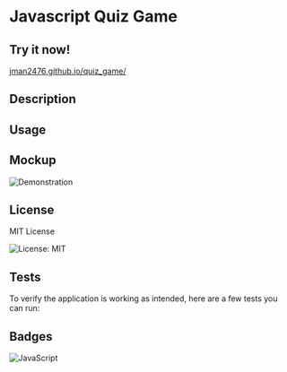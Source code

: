 # Javascript Quiz Game

## Try it now!
[jman2476.github.io/quiz_game/](https://jman2476.github.io/quiz_game/)


## Description

## Usage


## Mockup
![Demonstration](./assets/images/scrnli_12_22_2023_10-27-09%20PM.gif)

## License
MIT License

![License: MIT](https://img.shields.io/badge/License-MIT-yellow.svg)

## Tests
To  verify the application is working as intended, here are a few tests you can run:



## Badges

![JavaScript](https://img.shields.io/badge/javascript-%23323330.svg?style=for-the-badge&logo=javascript&logoColor=%23F7DF1E)